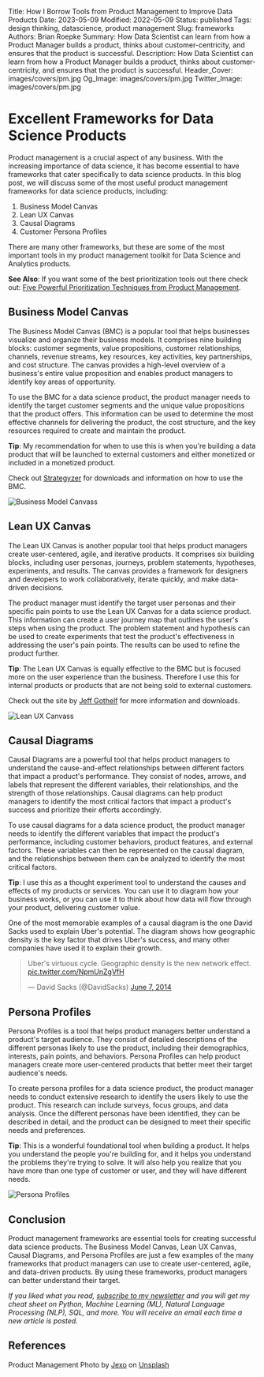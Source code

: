 Title: How I Borrow Tools from Product Management to Improve Data Products
Date: 2023-05-09
Modified: 2022-05-09
Status: published
Tags: design thinking, datascience, product management
Slug: frameworks
Authors: Brian Roepke
Summary: How Data Scientist can learn from how a Product Manager builds a product, thinks about customer-centricity, and ensures that the product is successful.
Description: How Data Scientist can learn from how a Product Manager builds a product, thinks about customer-centricity, and ensures that the product is successful.
Header_Cover: images/covers/pm.jpg
Og_Image: images/covers/pm.jpg
Twitter_Image: images/covers/pm.jpg

# Excellent Frameworks for Data Science Products

Product management is a crucial aspect of any business. With the increasing importance of data science, it has become essential to have frameworks that cater specifically to data science products. In this blog post, we will discuss some of the most useful product management frameworks for data science products, including:

1. Business Model Canvas
2. Lean UX Canvas
3. Causal Diagrams
4. Customer Persona Profiles

There are many other frameworks, but these are some of the most important tools in my product management toolkit for Data Science and Analytics products.

**See Also**: If you want some of the best prioritization tools out there check out: [Five Powerful Prioritization Techniques from Product Management]({filename}prioritization.md).

## Business Model Canvas

The Business Model Canvas (BMC) is a popular tool that helps businesses visualize and organize their business models. It comprises nine building blocks: customer segments, value propositions, customer relationships, channels, revenue streams, key resources, key activities, key partnerships, and cost structure. The canvas provides a high-level overview of a business's entire value proposition and enables product managers to identify key areas of opportunity.

To use the BMC for a data science product, the product manager needs to identify the target customer segments and the unique value propositions that the product offers. This information can be used to determine the most effective channels for delivering the product, the cost structure, and the key resources required to create and maintain the product.

**Tip**: My recommendation for when to use this is when you're building a data product that will be launched to external customers and either monetized or included in a monetized product.

Check out [Strategyzer](https://www.strategyzer.com/canvas/business-model-canvas) for downloads and information on how to use the BMC.

![Business Model Canvass]({static}../../images/posts/frameworks_bmc.png)

## Lean UX Canvas

The Lean UX Canvas is another popular tool that helps product managers create user-centered, agile, and iterative products. It comprises six building blocks, including user personas, journeys, problem statements, hypotheses, experiments, and results. The canvas provides a framework for designers and developers to work collaboratively, iterate quickly, and make data-driven decisions.

The product manager must identify the target user personas and their specific pain points to use the Lean UX Canvas for a data science product. This information can create a user journey map that outlines the user's steps when using the product. The problem statement and hypothesis can be used to create experiments that test the product's effectiveness in addressing the user's pain points. The results can be used to refine the product further.

**Tip**: The Lean UX Canvas is equally effective to the BMC but is focused more on the user experience than the business. Therefore I use this for internal products or products that are not being sold to external customers.

Check out the site by [Jeff Gothelf](https://jeffgothelf.com/blog/leanuxcanvas-v2/) for more information and downloads.

![Lean UX Canvass]({static}../../images/posts/frameworks_lean.png)

## Causal Diagrams

Causal Diagrams are a powerful tool that helps product managers to understand the cause-and-effect relationships between different factors that impact a product's performance. They consist of nodes, arrows, and labels that represent the different variables, their relationships, and the strength of those relationships. Causal diagrams can help product managers to identify the most critical factors that impact a product's success and prioritize their efforts accordingly.

To use causal diagrams for a data science product, the product manager needs to identify the different variables that impact the product's performance, including customer behaviors, product features, and external factors. These variables can then be represented on the causal diagram, and the relationships between them can be analyzed to identify the most critical factors.

**Tip**: I use this as a thought experiment tool to understand the causes and effects of my products or services. You can use it to diagram how your business works, or you can use it to think about how data will flow through your product, delivering customer value.

One of the most memorable examples of a causal diagram is the one David Sacks used to explain Uber's potential. The diagram shows how geographic density is the key factor that drives Uber's success, and many other companies have used it to explain their growth.

<blockquote class="twitter-tweet"><p lang="en" dir="ltr">Uber&#39;s virtuous cycle. Geographic density is the new network effect. <a href="http://t.co/NpmUnZgVfH">pic.twitter.com/NpmUnZgVfH</a></p>&mdash; David Sacks (@DavidSacks) <a href="https://twitter.com/DavidSacks/status/475073311383105536?ref_src=twsrc%5Etfw">June 7, 2014</a></blockquote> <script async src="https://platform.twitter.com/widgets.js" charset="utf-8"></script>

## Persona Profiles

Persona Profiles is a tool that helps product managers better understand a product's target audience. They consist of detailed descriptions of the different personas likely to use the product, including their demographics, interests, pain points, and behaviors. Persona Profiles can help product managers create more user-centered products that better meet their target audience's needs.

To create persona profiles for a data science product, the product manager needs to conduct extensive research to identify the users likely to use the product. This research can include surveys, focus groups, and data analysis. Once the different personas have been identified, they can be described in detail, and the product can be designed to meet their specific needs and preferences.

**Tip**: This is a wonderful foundational tool when building a product. It helps you understand the people you're building for, and it helps you understand the problems they're trying to solve. It will also help you realize that you have more than one type of customer or user, and they will have different needs.

![Persona Profiles]({static}../../images/posts/frameworks_personas.png)

## Conclusion

Product management frameworks are essential tools for creating successful data science products. The Business Model Canvas, Lean UX Canvas, Causal Diagrams, and Persona Profiles are just a few examples of the many frameworks that product managers can use to create user-centered, agile, and data-driven products. By using these frameworks, product managers can better understand their target.

*If you liked what you read, [subscribe to my newsletter](https://campaign.dataknowsall.com/subscribe) and you will get my cheat sheet on Python, Machine Learning (ML), Natural Language Processing (NLP), SQL, and more. You will receive an email each time a new article is posted.*

## References

Product Management Photo by <a href="https://unsplash.com/@jexo?utm_source=unsplash&utm_medium=referral&utm_content=creditCopyText">Jexo</a> on <a href="https://unsplash.com/s/photos/product-management?utm_source=unsplash&utm_medium=referral&utm_content=creditCopyText">Unsplash</a>
  
    